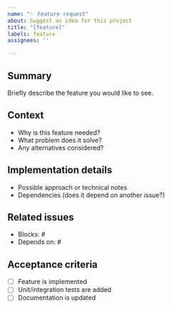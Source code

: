 ```yaml
---
name: "✨ Feature request"
about: Suggest an idea for this project
title: "[feature]"
labels: feature
assignees: ''

---
```


## Summary
Briefly describe the feature you would like to see.

## Context
- Why is this feature needed?
- What problem does it solve?
- Any alternatives considered?

## Implementation details
- Possible approach or technical notes
- Dependencies (does it depend on another issue?)

## Related issues
- Blocks: #
- Depends on: #

## Acceptance criteria
- [ ] Feature is implemented
- [ ] Unit/integration tests are added
- [ ] Documentation is updated
